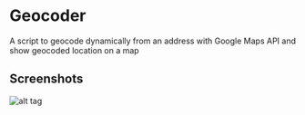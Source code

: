 # Geocoder
A script to geocode dynamically from an address with Google Maps API and show geocoded location on a map

## Screenshots
![alt tag](https://s30.postimg.org/za6cfvum9/screencapture_teddyteh_geocoder_1484793672232.png)
